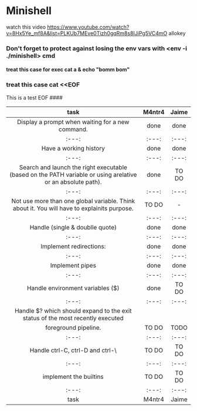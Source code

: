 # Minishell

watch this video https://www.youtube.com/watch?v=8Hx5Ye_mf8A&list=PLKUb7MEve0Tizh0gqRm8s8IJiPg5VC4mO
allokey




### Don't forget to protect against losing the env vars with <env -i ./minishell> cmd   ###



#### treat this case for exec  cat a & echo "bomm bom"   ######


### treat this case  cat <<EOF
This is a test
EOF  ####


| task | M4ntr4    | Jaime    |
| :---:   | :---: | :---: |
| Display a prompt when waiting for a new command. | done  | done   |
| :---:   | :---: | :---: |
| Have a working history | done   | done  |
| :---:   | :---: | :---: |
| Search and launch the right executable (based on the PATH variable or using arelative or an absolute path). | done   | TO DO   |
| :---:   | :---: | :---: |
| Not use more than one global variable. Think about it. You will have to explainits purpose. | TO DO  | -   |
| :---:   | :---: | :---: |
| Handle (single & doublle quote) | done   | done   |
| :---:   | :---: | :---: |
| Implement redirections: | done    | done    |
| :---:   | :---: | :---: |
|  Implement pipes | done | done   |
| :---:   | :---: | :---: |
| Handle environment variables ($) | done    | TO DO    |
| :---:   | :---: | :---: |
| Handle $? which should expand to the exit status of the most recently executed
foreground pipeline. | TO DO    | TODO    |
| :---:   | :---: | :---: |
| Handle ctrl-C, ctrl-D and ctrl-\ | TO DO    | TO DO    |
| :---:   | :---: | :---: |
| implement the  builtins | TO DO    | TO DO    |
| :---:   | :---: | :---: |
| task | M4ntr4    | Jaime    |
